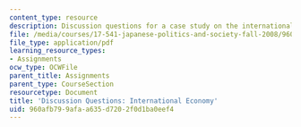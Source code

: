 ```yaml
---
content_type: resource
description: Discussion questions for a case study on the international economy.
file: /media/courses/17-541-japanese-politics-and-society-fall-2008/960afb799afaa635d7202f0d1ba0eef4_questions2.pdf
file_type: application/pdf
learning_resource_types:
- Assignments
ocw_type: OCWFile
parent_title: Assignments
parent_type: CourseSection
resourcetype: Document
title: 'Discussion Questions: International Economy'
uid: 960afb79-9afa-a635-d720-2f0d1ba0eef4
---
```

